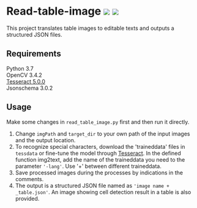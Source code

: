 # Read-table-image ![](https://img.shields.io/badge/read-image-brightgreen.svg) ![](https://img.shields.io/badge/Tesseract-v5.0.0-yellowgreen.svg)
This project translates table images to editable texts and outputs a structured JSON files.
<br>
## Requirements
Python 3.7  
OpenCV 3.4.2  
[Tesseract 5.0.0](https://github.com/tesseract-ocr/tesseract)  
Jsonschema 3.0.2
<br>
## Usage
Make some changes in `read_table_image.py` first and then run it directly.

 1. Change `imgPath` and `target_dir` to your own path of the input images and the output location.
 2. To recognize special characters, download the 'traineddata' files in `tessdata` or fine-tune the model through [Tesseract](https://github.com/tesseract-ocr/tessdoc/blob/master/TrainingTesseract-4.00.md). In the defined function img2text, add the name of the traineddata you need to the parameter `'-lang'`. Use '+' between different traineddata.
 3. Save processed images during the processes by indications in the comments.
 4. The output is a structured JSON file named as `'image name + _table.json'`. An image showing cell detection result in a table is also provided.  

